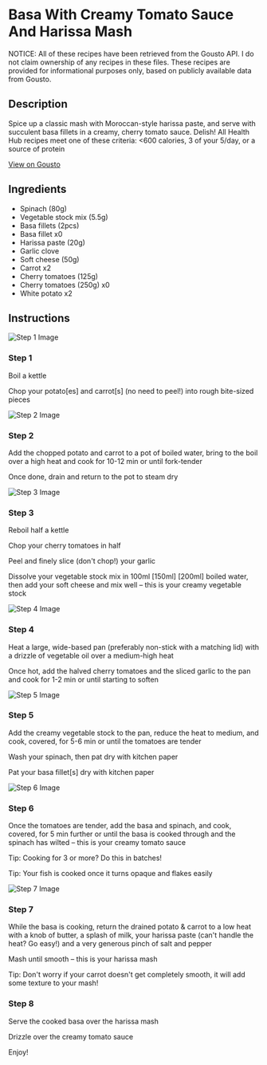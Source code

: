 # Basa With Creamy Tomato Sauce And Harissa Mash 

NOTICE: All of these recipes have been retrieved from the Gousto API. I do not claim ownership of any recipes in these files. These recipes are provided for informational purposes only, based on publicly available data from Gousto.

## Description

Spice up a classic mash with Moroccan-style harissa paste, and serve with succulent basa fillets in a creamy, cherry tomato sauce. Delish! All Health Hub recipes meet one of these criteria: <600 calories, 3 of your 5/day, or a source of protein


[View on Gousto](https://www.gousto.co.uk/recipes/cookbook/basa-with-creamy-tomato-sauce-and-harissa-mash)

## Ingredients

- Spinach (80g)
- Vegetable stock mix (5.5g)
- Basa fillets (2pcs)
- Basa fillet x0
- Harissa paste (20g)
- Garlic clove
- Soft cheese (50g)
- Carrot x2
- Cherry tomatoes (125g)
- Cherry tomatoes (250g) x0
- White potato x2

## Instructions

![Step 1 Image](https://production-media.gousto.co.uk/cms/recipe-step-image/Step-1-1636042595221-x200.jpg)

### Step 1

Boil a kettle

Chop your potato[es] and carrot[s] (no need to peel!) into rough bite-sized pieces

![Step 2 Image](https://production-media.gousto.co.uk/cms/recipe-step-image/Step-2-1636042779281-x200.jpg)

### Step 2

Add the chopped potato and carrot to a pot of boiled water, bring to the boil over a high heat and cook for 10-12 min or until fork-tender

Once done, drain and return to the pot to steam dry

![Step 3 Image](https://production-media.gousto.co.uk/cms/recipe-step-image/step-3-1636042786534-x200.jpg)

### Step 3

Reboil half a kettle

Chop your cherry tomatoes in half

Peel and finely slice (don't chop!) your garlic

Dissolve your vegetable stock mix in 100ml <span class="text-purple">[150ml]</span> <span class="text-danger">[200ml] </span>boiled water, then add your soft cheese and mix well – this is your creamy vegetable stock

![Step 4 Image](https://production-media.gousto.co.uk/cms/recipe-step-image/step-4-1636042806524-x200.jpg)

### Step 4

Heat a large, wide-based pan (preferably non-stick with a matching lid) with a drizzle of vegetable oil over a medium-high heat

Once hot, add the halved cherry tomatoes and the sliced garlic to the pan and cook for 1-2 min or until starting to soften

![Step 5 Image](https://production-media.gousto.co.uk/cms/recipe-step-image/step-5-1636042813120-x200.jpg)

### Step 5

Add the creamy vegetable stock to the pan, reduce the heat to medium, and cook, covered, for 5-6 min or until the tomatoes are tender

Wash your spinach, then pat dry with kitchen paper

Pat your basa fillet[s] dry with kitchen paper

![Step 6 Image](https://production-media.gousto.co.uk/cms/recipe-step-image/step-6-1636042819027-x200.jpg)

### Step 6

Once the tomatoes are tender, add the basa and spinach, and cook, covered, for 5 min further or until the basa is cooked through and the spinach has wilted – this is your creamy tomato sauce

Tip: Cooking for 3 or more? Do this in batches!

Tip: Your fish is cooked once it turns opaque and flakes easily

![Step 7 Image](https://production-media.gousto.co.uk/cms/recipe-step-image/Step-7-1636042856769-x200.jpg)

### Step 7

While the basa is cooking, return the drained potato & carrot to a low heat with a knob of butter, a splash of milk, your harissa paste (can't handle the heat? Go easy!) and a very generous pinch of salt and pepper

Mash until smooth – this is your harissa mash

Tip: Don't worry if your carrot doesn't get completely smooth, it will add some texture to your mash!

### Step 8

Serve the cooked basa over the harissa mash

Drizzle over the creamy tomato sauce

Enjoy!

